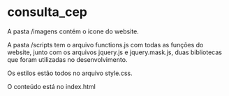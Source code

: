 # consulta_cep

A pasta /imagens contém o icone do website.

A pasta /scripts tem o arquivo functions.js com todas as funções do website, junto com os arquivos jquery.js e jquery.mask.js, duas bibliotecas que foram 
utilizadas no desenvolvimento.

Os estilos estão todos no arquivo style.css.

O conteúdo está no index.html
